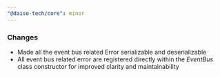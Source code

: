 ```yaml
---
"@daiso-tech/core": minor
---
```


### Changes
- Made all the event bus related Error serializable and deserializable
- All event bus related error are registered directly within the <i>EventBus</i> class constructor for improved clarity and maintainability

